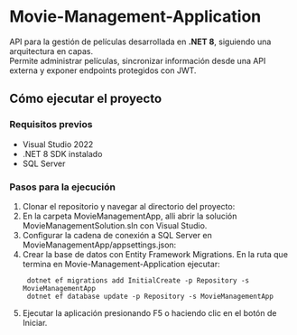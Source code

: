 # Movie-Management-Application
API para la gestión de películas desarrollada en **.NET 8**, siguiendo una arquitectura en capas.  
Permite administrar películas, sincronizar información desde una API externa y exponer endpoints protegidos con JWT.

## Cómo ejecutar el proyecto

### Requisitos previos

- Visual Studio 2022
- .NET 8 SDK instalado
- SQL Server

### Pasos para la ejecución

1. Clonar el repositorio y navegar al directorio del proyecto:
2. En la carpeta MovieManagementApp, alli abrir la solución MovieManagementSolution.sln con Visual Studio.
3. Configurar la cadena de conexión a SQL Server en MovieManagementApp/appsettings.json:
4. Crear la base de datos con Entity Framework Migrations.
    En la ruta que termina en Movie-Management-Application ejecutar:
   ```bashen
    dotnet ef migrations add InitialCreate -p Repository -s MovieManagementApp
    dotnet ef database update -p Repository -s MovieManagementApp
6. Ejecutar la aplicación presionando F5 o haciendo clic en el botón de Iniciar.
